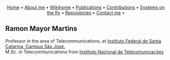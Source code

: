 <p align="center">
 <a href="https://rmayormartins.github.io/">Home</a> •
 <a href="/about.md">About me</a> •
 <a href="https://wiki.sj.ifsc.edu.br/index.php/Ramon_Mayor_Martins">Wikihome</a> • 
 <a href="publications.md">Publications</a> • 
 <a href="contributions.md">Contributions</a> • 
 <a href="onthefly.md">Systems on the fly</a> •
 <a href="repositories.md">Repositories</a> •
 <a href="contact.md">Contact me</a> •
</p>

## Ramon Mayor Martins

Professor in the area of Telecommunications, at [Instituto Federal de Santa Catarina, Campus São José.](https://www.ifsc.edu.br/)<br/>
M.Sc. in Telecommunications from [Instituto Nacional de Telecomunicações](https://www.inatel.br)


